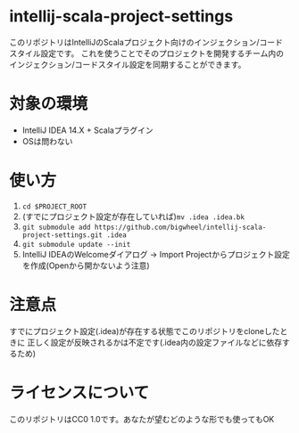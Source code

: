 # intellij-scala-project-settings
このリポジトリはIntelliJのScalaプロジェクト向けのインジェクション/コードスタイル設定です。
これを使うことでそのプロジェクトを開発するチーム内のインジェクション/コードスタイル設定を同期することができます。

# 対象の環境

* IntelliJ IDEA 14.X + Scalaプラグイン
* OSは問わない

# 使い方
1. ```cd $PROJECT_ROOT```
2. (すでにプロジェクト設定が存在していれば)```mv .idea .idea.bk```
3. ```git submodule add https://github.com/bigwheel/intellij-scala-project-settings.git .idea```
4. ```git submodule update --init```
5. IntelliJ IDEAのWelcomeダイアログ → Import Projectからプロジェクト設定を作成(Openから開かないよう注意)

# 注意点
すでにプロジェクト設定(.idea)が存在する状態でこのリポジトリをcloneしたときに
正しく設定が反映されるかは不定です(.idea内の設定ファイルなどに依存するため)

# ライセンスについて
このリポジトリはCC0 1.0です。あなたが望むどのような形でも使ってもOK
